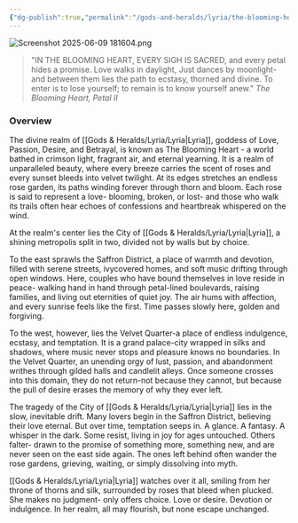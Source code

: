 ```yaml
---
{"dg-publish":true,"permalink":"/gods-and-heralds/lyria/the-blooming-heart/","updated":"2025-07-31T13:55:15.968+01:00"}
---
```



![Screenshot 2025-06-09 181604.png](/img/user/Admin/Attachments/Screenshot%202025-06-09%20181604.png)

> "IN THE BLOOMING HEART, EVERY SIGH IS SACRED, and every petal hides a promise. Love walks in daylight, Just dances by moonlight-and between them lies the path to ecstasy, thorned and divine. To enter is to lose yourself; to remain is to know yourself anew." <cite> The Blooming Heart, Petal II </cite>

### Overview
The divine realm of [[Gods & Heralds/Lyria/Lyria\|Lyria]], goddess of Love, Passion, Desire, and Betrayal, is known as The Blooming Heart - a world bathed in crimson light, fragrant air, and eternal yearning. It is a realm of unparalleled beauty, where every breeze carries the scent of roses and every sunset bleeds into velvet twilight. At its edges stretches an endless rose garden, its paths winding forever through thorn and bloom. Each rose is said to represent a love- blooming, broken, or lost- and those who walk its trails often hear echoes of confessions and heartbreak whispered on the wind.

At the realm's center lies the City of [[Gods & Heralds/Lyria/Lyria\|Lyria]], a shining metropolis split in two, divided not by walls but by choice.

To the east sprawls the Saffron District, a place of warmth and devotion, filled with serene streets, ivycovered homes, and soft music drifting through open windows. Here, couples who have bound themselves in love reside in peace- walking hand in hand through petal-lined boulevards, raising families, and living out eternities of quiet joy. The air hums with affection, and every sunrise feels like the first. Time passes slowly here, golden and forgiving.

To the west, however, lies the Velvet Quarter-a place of endless indulgence, ecstasy, and temptation. It is a grand palace-city wrapped in silks and shadows, where music never stops and pleasure knows no boundaries. In the Velvet Quarter, an unending orgy of lust, passion, and abandonment writhes through gilded halls and candlelit alleys. Once someone crosses into this domain, they do not return-not because they cannot, but because the pull of desire erases the memory of why they ever left.

The tragedy of the City of [[Gods & Heralds/Lyria/Lyria\|Lyria]] lies in the slow, inevitable drift. Many lovers begin in the Saffron District, believing their love eternal. But over time, temptation seeps in. A glance. A fantasy. A whisper in the dark. Some resist, living in joy for ages untouched. Others falter- drawn to the promise of something more, something new, and are never seen on the east side again. The ones left behind often wander the rose gardens, grieving, waiting, or simply dissolving into myth.

[[Gods & Heralds/Lyria/Lyria\|Lyria]] watches over it all, smiling from her throne of thorns and silk, surrounded by roses that bleed when plucked. She makes no judgment- only offers choice. Love or desire. Devotion or indulgence. In her realm, all may flourish, but none escape unchanged.